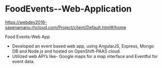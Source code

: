 # FoodEvents--Web-Application

https://webdev2016-saxenamanu.rhcloud.com/Project/client/Default.html#/home

Food Events-Web App                        
- Developed an event based web app, using AngularJS, Express, Mongo DB and Node.js and hosted on OpenShift-PAAS cloud.
- Utilized web API’s like- Google maps for a map interface and Eventful for event data.
